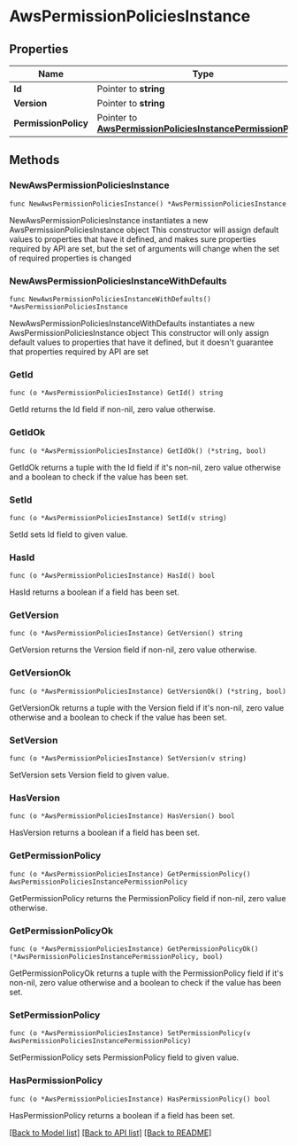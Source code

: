 # AwsPermissionPoliciesInstance

## Properties

Name | Type | Description | Notes
------------ | ------------- | ------------- | -------------
**Id** | Pointer to **string** |  | [optional] 
**Version** | Pointer to **string** |  | [optional] 
**PermissionPolicy** | Pointer to [**AwsPermissionPoliciesInstancePermissionPolicy**](AwsPermissionPoliciesInstancePermissionPolicy.md) |  | [optional] 

## Methods

### NewAwsPermissionPoliciesInstance

`func NewAwsPermissionPoliciesInstance() *AwsPermissionPoliciesInstance`

NewAwsPermissionPoliciesInstance instantiates a new AwsPermissionPoliciesInstance object
This constructor will assign default values to properties that have it defined,
and makes sure properties required by API are set, but the set of arguments
will change when the set of required properties is changed

### NewAwsPermissionPoliciesInstanceWithDefaults

`func NewAwsPermissionPoliciesInstanceWithDefaults() *AwsPermissionPoliciesInstance`

NewAwsPermissionPoliciesInstanceWithDefaults instantiates a new AwsPermissionPoliciesInstance object
This constructor will only assign default values to properties that have it defined,
but it doesn't guarantee that properties required by API are set

### GetId

`func (o *AwsPermissionPoliciesInstance) GetId() string`

GetId returns the Id field if non-nil, zero value otherwise.

### GetIdOk

`func (o *AwsPermissionPoliciesInstance) GetIdOk() (*string, bool)`

GetIdOk returns a tuple with the Id field if it's non-nil, zero value otherwise
and a boolean to check if the value has been set.

### SetId

`func (o *AwsPermissionPoliciesInstance) SetId(v string)`

SetId sets Id field to given value.

### HasId

`func (o *AwsPermissionPoliciesInstance) HasId() bool`

HasId returns a boolean if a field has been set.

### GetVersion

`func (o *AwsPermissionPoliciesInstance) GetVersion() string`

GetVersion returns the Version field if non-nil, zero value otherwise.

### GetVersionOk

`func (o *AwsPermissionPoliciesInstance) GetVersionOk() (*string, bool)`

GetVersionOk returns a tuple with the Version field if it's non-nil, zero value otherwise
and a boolean to check if the value has been set.

### SetVersion

`func (o *AwsPermissionPoliciesInstance) SetVersion(v string)`

SetVersion sets Version field to given value.

### HasVersion

`func (o *AwsPermissionPoliciesInstance) HasVersion() bool`

HasVersion returns a boolean if a field has been set.

### GetPermissionPolicy

`func (o *AwsPermissionPoliciesInstance) GetPermissionPolicy() AwsPermissionPoliciesInstancePermissionPolicy`

GetPermissionPolicy returns the PermissionPolicy field if non-nil, zero value otherwise.

### GetPermissionPolicyOk

`func (o *AwsPermissionPoliciesInstance) GetPermissionPolicyOk() (*AwsPermissionPoliciesInstancePermissionPolicy, bool)`

GetPermissionPolicyOk returns a tuple with the PermissionPolicy field if it's non-nil, zero value otherwise
and a boolean to check if the value has been set.

### SetPermissionPolicy

`func (o *AwsPermissionPoliciesInstance) SetPermissionPolicy(v AwsPermissionPoliciesInstancePermissionPolicy)`

SetPermissionPolicy sets PermissionPolicy field to given value.

### HasPermissionPolicy

`func (o *AwsPermissionPoliciesInstance) HasPermissionPolicy() bool`

HasPermissionPolicy returns a boolean if a field has been set.


[[Back to Model list]](../README.md#documentation-for-models) [[Back to API list]](../README.md#documentation-for-api-endpoints) [[Back to README]](../README.md)


